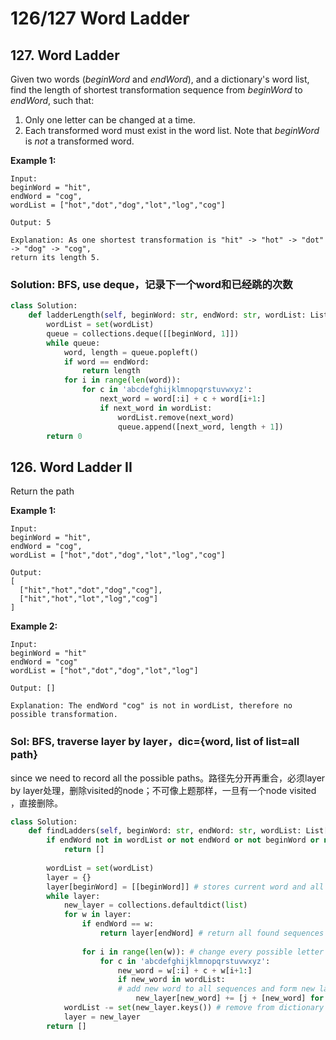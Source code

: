 # 126/127 Word Ladder

## 127. Word Ladder

Given two words \(_beginWord_ and _endWord_\), and a dictionary's word list, find the length of shortest transformation sequence from _beginWord_ to _endWord_, such that:

1. Only one letter can be changed at a time.
2. Each transformed word must exist in the word list. Note that _beginWord_ is _not_ a transformed word.

**Example 1:**

```text
Input:
beginWord = "hit",
endWord = "cog",
wordList = ["hot","dot","dog","lot","log","cog"]

Output: 5

Explanation: As one shortest transformation is "hit" -> "hot" -> "dot" -> "dog" -> "cog",
return its length 5.
```

### Solution: BFS, use deque，记录下一个word和已经跳的次数

```python
class Solution:
    def ladderLength(self, beginWord: str, endWord: str, wordList: List[str]) -> int:
        wordList = set(wordList)
        queue = collections.deque([[beginWord, 1]])
        while queue:
            word, length = queue.popleft()
            if word == endWord:
                return length
            for i in range(len(word)):
                for c in 'abcdefghijklmnopqrstuvwxyz':
                    next_word = word[:i] + c + word[i+1:]
                    if next_word in wordList:
                        wordList.remove(next_word)
                        queue.append([next_word, length + 1])
        return 0
```

## 126. Word Ladder II

Return the path

**Example 1:**

```text
Input:
beginWord = "hit",
endWord = "cog",
wordList = ["hot","dot","dog","lot","log","cog"]

Output:
[
  ["hit","hot","dot","dog","cog"],
  ["hit","hot","lot","log","cog"]
]
```

**Example 2:**

```text
Input:
beginWord = "hit"
endWord = "cog"
wordList = ["hot","dot","dog","lot","log"]

Output: []

Explanation: The endWord "cog" is not in wordList, therefore no possible transformation.
```

### Sol: BFS, traverse layer by layer，dic={word, list of list=all path}

since we need to record all the possible paths。路径先分开再重合，必须layer by layer处理，删除visited的node；不可像上题那样，一旦有一个node visited ，直接删除。

```python
class Solution:
    def findLadders(self, beginWord: str, endWord: str, wordList: List[str]) -> List[List[str]]:
        if endWord not in wordList or not endWord or not beginWord or not wordList:
            return []
        
        wordList = set(wordList)               
        layer = {} 
        layer[beginWord] = [[beginWord]] # stores current word and all possible paths
        while layer:
            new_layer = collections.defaultdict(list)
            for w in layer:
                if endWord == w:    
                    return layer[endWord] # return all found sequences
               
                for i in range(len(w)): # change every possible letter and check if it's in dictionary
                    for c in 'abcdefghijklmnopqrstuvwxyz':
                        new_word = w[:i] + c + w[i+1:]
                        if new_word in wordList:
                        # add new word to all sequences and form new layer element
                            new_layer[new_word] += [j + [new_word] for j in layer[w]] 
            wordList -= set(new_layer.keys()) # remove from dictionary to prevent loops
            layer = new_layer
        return []
```

### 

